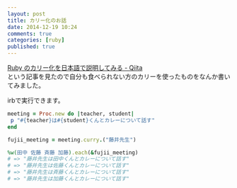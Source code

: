 ```yaml
---
layout: post
title: カリー化のお話
date: 2014-12-19 10:24
comments: true
categories: [ruby]
published: true
---
```




[Ruby のカリー化を日本語で説明してみる -
Qiita](http://qiita.com/lnznt/items/0b20440cecd6f4e348b9)  
という記事を見たので自分も食べられない方のカリーを使ったものをなんか書いてみました。  
  
irbで実行できます。  

``` ruby
meeting = Proc.new do |teacher, student|
 p "#{teacher}は#{student}くんとカレーについて話す"
end

fujii_meeting = meeting.curry.("藤井先生")

%w(田中 佐藤 斉藤 加藤).each(&fujii_meeting)
# => "藤井先生は田中くんとカレーについて話す"
# => "藤井先生は佐藤くんとカレーについて話す"
# => "藤井先生は斉藤くんとカレーについて話す"
# => "藤井先生は加藤くんとカレーについて話す"
```


